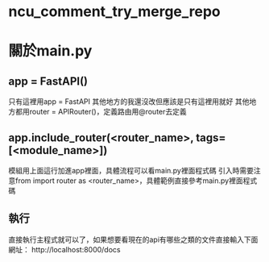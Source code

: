 # ncu_comment_try_merge_repo
# 關於main.py
## app = FastAPI()
只有這裡用app = FastAPI
其他地方的我還沒改但應該是只有這裡用就好
其他地方都用router = APIRouter()，定義路由用@router去定義
## app.include_router(<router_name>, tags=[<module_name>])
模組用上面這行加進app裡面，具體流程可以看main.py裡面程式碼
引入時需要注意from <path> import router as <router_name>，具體範例直接參考main.py裡面程式碼
## 執行
直接執行主程式就可以了，如果想要看現在的api有哪些之類的文件直接輸入下面網址：
http://localhost:8000/docs
